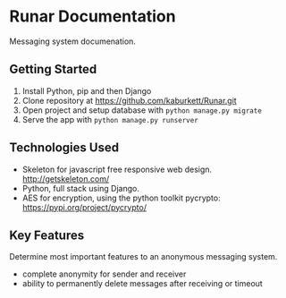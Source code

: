 # Runar Documentation
Messaging system documenation. 

## Getting Started

1) Install Python, pip and then Django
2) Clone repository at https://github.com/kaburkett/Runar.git
3) Open project and setup database with ``python manage.py migrate``
4) Serve the app with ``python manage.py runserver``

## Technologies Used
* Skeleton for javascript free responsive web design. http://getskeleton.com/
* Python, full stack using Django.
* AES for encryption, using the python toolkit pycrypto: https://pypi.org/project/pycrypto/

## Key Features
Determine most important features to an anonymous messaging system.

* complete anonymity for sender and receiver 
* ability to permanently delete messages after receiving or timeout
